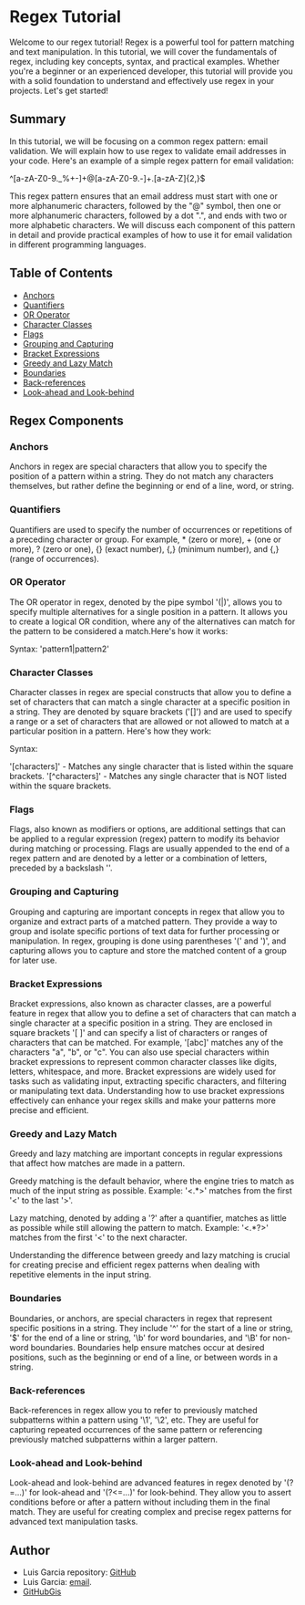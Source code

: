 # Regex Tutorial

Welcome to our regex tutorial! Regex is a powerful tool for pattern matching and text manipulation. In this tutorial, we will cover the fundamentals of regex, including key concepts, syntax, and practical examples. Whether you're a beginner or an experienced developer, this tutorial will provide you with a solid foundation to understand and effectively use regex in your projects. Let's get started!

## Summary

In this tutorial, we will be focusing on a common regex pattern: email validation. We will explain how to use regex to validate email addresses in your code. Here's an example of a simple regex pattern for email validation:

 ^[a-zA-Z0-9._%+-]+@[a-zA-Z0-9.-]+\.[a-zA-Z]{2,}$

This regex pattern ensures that an email address must start with one or more alphanumeric characters, followed by the "@" symbol, then one or more alphanumeric characters, followed by a dot ".", and ends with two or more alphabetic characters. We will discuss each component of this pattern in detail and provide practical examples of how to use it for email validation in different programming languages.

## Table of Contents

- [Anchors](#anchors)
- [Quantifiers](#quantifiers)
- [OR Operator](#or-operator)
- [Character Classes](#character-classes)
- [Flags](#flags)
- [Grouping and Capturing](#grouping-and-capturing)
- [Bracket Expressions](#bracket-expressions)
- [Greedy and Lazy Match](#greedy-and-lazy-match)
- [Boundaries](#boundaries)
- [Back-references](#back-references)
- [Look-ahead and Look-behind](#look-ahead-and-look-behind)

## Regex Components

### Anchors

Anchors in regex are special characters that allow you to specify the position of a pattern within a string. They do not match any characters themselves, but rather define the beginning or end of a line, word, or string. 

### Quantifiers

Quantifiers are used to specify the number of occurrences or repetitions of a preceding character or group. For example, * (zero or more), + (one or more), ? (zero or one), {} (exact number), {,} (minimum number), and {,} (range of occurrences).

### OR Operator

The OR operator in regex, denoted by the pipe symbol '(|)', allows you to specify multiple alternatives for a single position in a pattern. It allows you to create a logical OR condition, where any of the alternatives can match for the pattern to be considered a match.Here's how it works:

Syntax: 'pattern1|pattern2'

### Character Classes
Character classes in regex are special constructs that allow you to define a set of characters that can match a single character at a specific position in a string. They are denoted by square brackets ('[]') and are used to specify a range or a set of characters that are allowed or not allowed to match at a particular position in a pattern. Here's how they work:

Syntax:

'[characters]' - Matches any single character that is listed within the square brackets.
'[^characters]' - Matches any single character that is NOT listed within the square brackets.

### Flags

Flags, also known as modifiers or options, are additional settings that can be applied to a regular expression (regex) pattern to modify its behavior during matching or processing. Flags are usually appended to the end of a regex pattern and are denoted by a letter or a combination of letters, preceded by a backslash '\'.

### Grouping and Capturing

Grouping and capturing are important concepts in regex that allow you to organize and extract parts of a matched pattern. They provide a way to group and isolate specific portions of text data for further processing or manipulation. In regex, grouping is done using parentheses '(' and ')', and capturing allows you to capture and store the matched content of a group for later use.

### Bracket Expressions

Bracket expressions, also known as character classes, are a powerful feature in regex that allow you to define a set of characters that can match a single character at a specific position in a string. They are enclosed in square brackets '[ ]' and can specify a list of characters or ranges of characters that can be matched. For example, '[abc]' matches any of the characters "a", "b", or "c". You can also use special characters within bracket expressions to represent common character classes like digits, letters, whitespace, and more. Bracket expressions are widely used for tasks such as validating input, extracting specific characters, and filtering or manipulating text data. Understanding how to use bracket expressions effectively can enhance your regex skills and make your patterns more precise and efficient.

### Greedy and Lazy Match

Greedy and lazy matching are important concepts in regular expressions that affect how matches are made in a pattern.

Greedy matching is the default behavior, where the engine tries to match as much of the input string as possible. Example: '<.*>' matches from the first '<' to the last '>'.

Lazy matching, denoted by adding a '?' after a quantifier, matches as little as possible while still allowing the pattern to match. Example: '<.*?>' matches from the first '<' to the next character.

Understanding the difference between greedy and lazy matching is crucial for creating precise and efficient regex patterns when dealing with repetitive elements in the input string.

### Boundaries

Boundaries, or anchors, are special characters in regex that represent specific positions in a string. They include '^' for the start of a line or string, '$' for the end of a line or string, '\b' for word boundaries, and '\B' for non-word boundaries. Boundaries help ensure matches occur at desired positions, such as the beginning or end of a line, or between words in a string.

### Back-references

Back-references in regex allow you to refer to previously matched subpatterns within a pattern using '\1', '\2', etc. They are useful for capturing repeated occurrences of the same pattern or referencing previously matched subpatterns within a larger pattern.

### Look-ahead and Look-behind

Look-ahead and look-behind are advanced features in regex denoted by '(?=...)' for look-ahead and '(?<=...)' for look-behind. They allow you to assert conditions before or after a pattern without including them in the final match. They are useful for creating complex and precise regex patterns for advanced text manipulation tasks.

## Author

* Luis Garcia repository: [GitHub](https://github.com/LuisFGarciaN)
* Luis Garcia: [email](mailto:luisluisfgarcia096@gmail.com).
* [GitHubGis](https://gist.github.com/LuisFGarciaN/8b327da70ade1f5c717b6473de4836a4)
